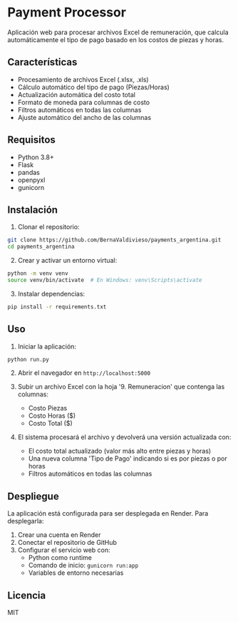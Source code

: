 # Payment Processor

Aplicación web para procesar archivos Excel de remuneración, que calcula automáticamente el tipo de pago basado en los costos de piezas y horas.

## Características

- Procesamiento de archivos Excel (.xlsx, .xls)
- Cálculo automático del tipo de pago (Piezas/Horas)
- Actualización automática del costo total
- Formato de moneda para columnas de costo
- Filtros automáticos en todas las columnas
- Ajuste automático del ancho de las columnas

## Requisitos

- Python 3.8+
- Flask
- pandas
- openpyxl
- gunicorn

## Instalación

1. Clonar el repositorio:
```bash
git clone https://github.com/BernaValdivieso/payments_argentina.git
cd payments_argentina
```

2. Crear y activar un entorno virtual:
```bash
python -m venv venv
source venv/bin/activate  # En Windows: venv\Scripts\activate
```

3. Instalar dependencias:
```bash
pip install -r requirements.txt
```

## Uso

1. Iniciar la aplicación:
```bash
python run.py
```

2. Abrir el navegador en `http://localhost:5000`

3. Subir un archivo Excel con la hoja '9. Remuneracion' que contenga las columnas:
   - Costo Piezas
   - Costo Horas ($)
   - Costo Total ($)

4. El sistema procesará el archivo y devolverá una versión actualizada con:
   - El costo total actualizado (valor más alto entre piezas y horas)
   - Una nueva columna 'Tipo de Pago' indicando si es por piezas o por horas
   - Filtros automáticos en todas las columnas

## Despliegue

La aplicación está configurada para ser desplegada en Render. Para desplegarla:

1. Crear una cuenta en Render
2. Conectar el repositorio de GitHub
3. Configurar el servicio web con:
   - Python como runtime
   - Comando de inicio: `gunicorn run:app`
   - Variables de entorno necesarias

## Licencia

MIT 